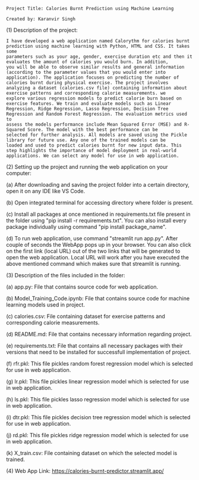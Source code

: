     Project Title: Calories Burnt Prediction using Machine Learning
    
    Created by: Karanvir Singh
    

(1) Description of the project:

    I have developed a web application named Calorythm for calories burnt prediction using machine learning with Python, HTML and CSS. It takes some 
    parameters such as your age, gender, exercise duration etc and then it evaluates the amount of calories you would burn. In addition, 
    you will be able to observe similar results and general information (according to the parameter values that you would enter into 
    application). The application focuses on predicting the number of calories burnt during physical exercise. The project involves 
    analyzing a dataset (calories.csv file) containing information about exercise patterns and corresponding calorie measurements. we 
    explore various regression models to predict calorie burn based on exercise features. We train and evaluate models such as Linear 
    Regression, Ridge Regression, Lasso Regression, Decision Tree Regression and Random Forest Regression. The evaluation metrics used to 
    assess the models performance include Mean Squared Error (MSE) and R-Squared Score. The model with the best performance can be 
    selected for further analysis. All models are saved using the Pickle library for future use. Any one of the trained models can be 
    loaded and used to predict calories burnt for new input data. This step highlights the importance of model deployment in real-world 
    applications. We can select any model for use in web application.


(2) Setting up the project and running the web application on your computer:

(a) After downloading and saving the project folder into a certain directory, open it on any IDE like VS Code.

(b) Open integrated terminal for accessing directory where folder is present.

(c) Install all packages at once mentioned in requirements.txt file present in the folder using "pip install -r requirements.txt".
    You can also install every package individually using command "pip install package_name".

(d) To run web application, use command "streamlit run app.py". After couple of seconds the WebApp pops up in your browser.
    You can also click on the first link (local URL) out of the two links that will be generated to open the web application. 
    Local URL will work after you have executed the above mentioned command which makes sure that streamlit is running.


(3) Description of the files included in the folder:

(a) app.py: File that contains source code for web application.

(b) Model_Training_Code.ipynb: File that contains source code for machine learning models used in project.

(c) calories.csv: File containing dataset for exercise patterns and corresponding calorie measurements.

(d) README.md: File that contains necessary information regarding project.

(e) requirements.txt: File that contains all necessary packages with their versions that need to be installed for successfull 
    implementation of project.

(f) rfr.pkl: This file pickles random forest regression model which is selected for use in web application.

(g) lr.pkl: This file pickles linear regression model which is selected for use in web application.

(h) ls.pkl: This file pickles lasso regression model which is selected for use in web application.

(i) dtr.pkl: This file pickles decision tree regression model which is selected for use in web application.

(j) rd.pkl: This file pickles ridge regression model which is selected for use in web application.

(k) X_train.csv: File containing dataset on which the selected model is trained.


(4) Web App Link: https://calories-burnt-predictor.streamlit.app/
